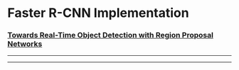 # Faster R-CNN Implementation

### [Towards Real-Time Object Detection with Region Proposal Networks](https://arxiv.org/pdf/1506.01497.pdf)

---
---
